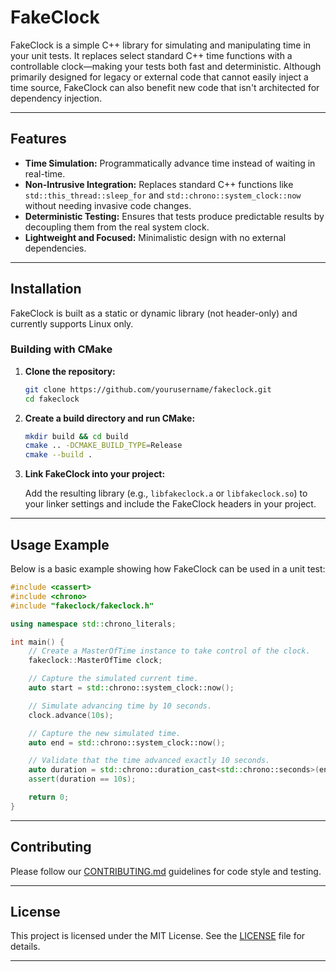 # FakeClock

FakeClock is a simple C++ library for simulating and manipulating time in your unit tests. It replaces select standard C++ time functions with a controllable clock—making your tests both fast and deterministic. Although primarily designed for legacy or external code that cannot easily inject a time source, FakeClock can also benefit new code that isn't architected for dependency injection.

---

## Features

- **Time Simulation:** Programmatically advance time instead of waiting in real-time.
- **Non-Intrusive Integration:** Replaces standard C++ functions like `std::this_thread::sleep_for` and `std::chrono::system_clock::now` without needing invasive code changes.
- **Deterministic Testing:** Ensures that tests produce predictable results by decoupling them from the real system clock.
- **Lightweight and Focused:** Minimalistic design with no external dependencies.

---

## Installation

FakeClock is built as a static or dynamic library (not header-only) and currently supports Linux only.

### Building with CMake

1. **Clone the repository:**

   ```bash
   git clone https://github.com/yourusername/fakeclock.git
   cd fakeclock
   ```

2. **Create a build directory and run CMake:**

   ```bash
   mkdir build && cd build
   cmake .. -DCMAKE_BUILD_TYPE=Release
   cmake --build .
   ```

3. **Link FakeClock into your project:**

   Add the resulting library (e.g., `libfakeclock.a` or `libfakeclock.so`) to your linker settings and include the FakeClock headers in your project.

---

## Usage Example

Below is a basic example showing how FakeClock can be used in a unit test:

```cpp
#include <cassert>
#include <chrono>
#include "fakeclock/fakeclock.h"

using namespace std::chrono_literals;

int main() {
    // Create a MasterOfTime instance to take control of the clock.
    fakeclock::MasterOfTime clock;

    // Capture the simulated current time.
    auto start = std::chrono::system_clock::now();

    // Simulate advancing time by 10 seconds.
    clock.advance(10s);

    // Capture the new simulated time.
    auto end = std::chrono::system_clock::now();

    // Validate that the time advanced exactly 10 seconds.
    auto duration = std::chrono::duration_cast<std::chrono::seconds>(end - start);
    assert(duration == 10s);

    return 0;
}
```

---

## Contributing

Please follow our [CONTRIBUTING.md](CONTRIBUTING.md) guidelines for code style and testing.

---

## License

This project is licensed under the MIT License. See the [LICENSE](LICENSE) file for details.

---
